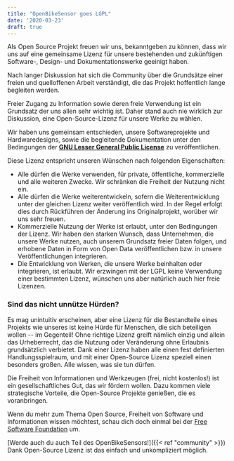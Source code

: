 ```yaml
---
title: "OpenBikeSensor goes LGPL"
date: '2020-03-23'
draft: true
---
```


Als Open Source Projekt freuen wir uns, bekanntgeben zu können, dass wir uns
auf eine gemeinsame Lizenz für unsere bestehenden und zukünftigen Software-,
Design- und Dokumentationswerke geeinigt haben. 

Nach langer Diskussion hat sich die Community über die Grundsätze einer freien
und quelloffenen Arbeit verständigt, die das Projekt hoffentlich lange
begleiten werden.

Freier Zugang zu Information sowie deren freie Verwendung ist ein Grundsatz der
uns allen sehr wichtig ist. Daher stand auch nie wirklich zur Diskussion, eine
Open-Source-Lizenz für unsere Werke zu wählen.

Wir haben uns gemeinsam entschieden, unsere Softwareprojekte und
Hardwaredesigns, sowie die begleitende Dokumentation unter den Bedingungen der
[**GNU Lesser General Public
License**](https://www.gnu.org/licenses/lgpl-3.0.en.html) zu veröffentlichen.

Diese Lizenz entspricht unseren Wünschen nach folgenden Eigenschaften:

* Alle dürfen die Werke verwenden, für private, öffentliche, kommerzielle und
  alle weiteren Zwecke. Wir schränken die Freiheit der Nutzung nicht ein.
* Alle dürfen die Werke weiterentwickeln, sofern die Weiterentwicklung unter
  der gleichen Lizenz weiter veröffentlich wird. In der Regel erfolgt dies
  durch Rückführen der Änderung ins Originalprojekt, worüber wir uns sehr
  freuen.
* Kommerzielle Nutzung der Werke ist erlaubt, unter den Bedingungen der Lizenz.
  Wir haben den starken Wunsch, dass Unternehmen, die unsere Werke nutzen, auch
  unserem Grundsatz freier Daten folgen, und erhobene Daten in Form von Open
  Data veröffentlichen bzw. in unsere Veröffentlichungen integrieren.
* Die Entwicklung von Werken, die unsere Werke beinhalten oder integrieren, ist
  erlaubt. Wir erzwingen mit der LGPL keine Verwendung einer bestimmten Lizenz,
  wünschen uns aber natürlich auch hier freie Lizenzen.

### Sind das nicht unnütze Hürden?

Es mag unintuitiv erscheinen, aber eine Lizenz für die Bestandteile eines
Projekts wie unseres ist keine Hürde für Menschen, die sich beteiligen wollen
-- im Gegenteil! Ohne richtige Lizenz greift nämlich einzig und allein das
Urheberrecht, das die Nutzung oder Veränderung ohne Erlaubnis grundsätzlich
verbietet. Dank einer Lizenz haben alle einen fest definierten
Handlungsspielraum, und mit einer Open-Source Lizenz speziell einen besonders
großen. Alle wissen, was sie tun dürfen.

Die Freiheit von Informationen und Werkzeugen (frei, nicht kostenlos!) ist ein
gesellschaftliches Gut, das wir fördern wollen. Dazu kommen viele strategische
Vorteile, die Open-Source Projekte genießen, die es voranbringen.

Wenn du mehr zum Thema Open Source, Freiheit von Software und Informationen
wissen möchtest, schau dich doch einmal bei der [Free Software
Foundation](https://www.fsf.org/de) um.

[Werde auch du auch Teil des OpenBikeSensors!]({{< ref "community" >}}) Dank
Open-Source Lizenz ist das einfach und unkompliziert möglich.

